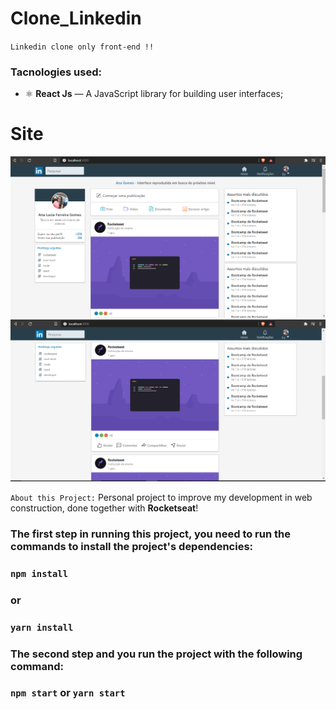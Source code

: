 # Clone_Linkedin

`Linkedin clone only front-end !!`

### Tacnologies used:
- ⚛️ **React Js** — A JavaScript library for building user interfaces;

# Site 

 ![Preview-Screens](https://raw.githubusercontent.com/Ana204/Clone_Linkedin/master/linkedinReadme.png)
 ![Preview-Screens](https://raw.githubusercontent.com/Ana204/Clone_Linkedin/master/linkedinReadme2.png)

 `About this Project:`
Personal project to improve my development in web construction, done together with **Rocketseat**!

### The first step in running this project, you need to run the commands to install the project's dependencies:
### `npm install`
### or 
### `yarn install`

### The second step and you run the project with the following command: 
### `npm start` or `yarn start`
